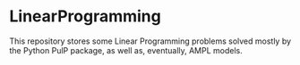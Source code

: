 # LinearProgramming
This repository stores some Linear Programming problems solved mostly by the Python PulP package, as well as, eventually, AMPL models. 
